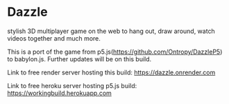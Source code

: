 # Dazzle

stylish 3D multiplayer game on the web to hang out, draw around, watch videos together and much more.

This is a port of the game from p5.js(https://github.com/Ontropy/DazzleP5) to babylon.js. Further updates will be on this build.

Link to free render server hosting this build:
https://dazzle.onrender.com

Link to free heroku server hosting p5.js build:
https://workingbuild.herokuapp.com
